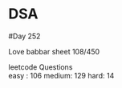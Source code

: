 # DSA

#Day 252

Love babbar sheet
    108/450
    
leetcode Questions   
easy : 106
medium: 129
hard: 14


